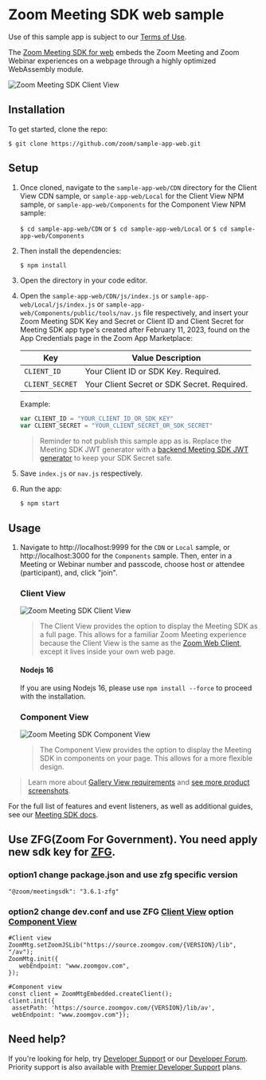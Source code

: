 # Zoom Meeting SDK web sample

Use of this sample app is subject to our [Terms of Use](https://explore.zoom.us/en/legal/zoom-api-license-and-tou/).

The [Zoom Meeting SDK for web](https://developers.zoom.us/docs/meeting-sdk/web/) embeds the Zoom Meeting and Zoom Webinar experiences on a webpage through a highly optimized WebAssembly module.

![Zoom Meeting SDK Client View](https://zoom.github.io/meetingsdk-web-sample/images/6.0/ClientView/meetingsdk-web-client-view.gif)

## Installation

To get started, clone the repo:

`$ git clone https://github.com/zoom/sample-app-web.git`

## Setup

1. Once cloned, navigate to the `sample-app-web/CDN` directory for the Client View CDN sample, or `sample-app-web/Local` for the Client View NPM sample, or `sample-app-web/Components` for the Component View NPM sample:

   `$ cd sample-app-web/CDN` or `$ cd sample-app-web/Local` or `$ cd sample-app-web/Components`

1. Then install the dependencies:

   `$ npm install`

1. Open the directory in your code editor.

1. Open the `sample-app-web/CDN/js/index.js` or `sample-app-web/Local/js/index.js` or `sample-app-web/Components/public/tools/nav.js` file respectively, and insert your Zoom Meeting SDK Key and Secret or Client ID and Client Secret for Meeting SDK app type's created after February 11, 2023, found on the App Credentials page in the Zoom App Marketplace:

   | Key                   | Value Description |
   | -----------------------|-------------|
   | `CLIENT_ID`     | Your Client ID or SDK Key. Required. |
   | `CLIENT_SECRET`  | Your Client Secret or SDK Secret. Required. |

   Example:

   ```js
   var CLIENT_ID = "YOUR_CLIENT_ID_OR_SDK_KEY"
   var CLIENT_SECRET = "YOUR_CLIENT_SECRET_OR_SDK_SECRET"
   ```

   > Reminder to not publish this sample app as is. Replace the Meeting SDK JWT generator with a [backend Meeting SDK JWT generator](https://developers.zoom.us/docs/meeting-sdk/auth/#generate-a-meeting-sdk-jwt) to keep your SDK Secret safe.

1. Save `index.js` or `nav.js` respectively.

1. Run the app:

   `$ npm start`

## Usage

1. Navigate to http://localhost:9999 for the `CDN` or
`Local` sample, or http://localhost:3000 for the `Components` sample. Then, enter in a Meeting or Webinar number and passcode, choose host or attendee (participant), and, click "join".

   ### Client View

   ![Zoom Meeting SDK Client View](https://zoom.github.io/meetingsdk-web-sample/images/6.0/ClientView/meetingsdk-web-client-view.gif)

   > The Client View provides the option to display the Meeting SDK as a full page. This allows for a familiar Zoom Meeting experience because the Client View is the same as the [Zoom Web Client](https://support.zoom.us/hc/en-us/articles/214629443-Zoom-Web-Client), except it lives inside your own web page.
   #### Nodejs 16
   If you are using Nodejs 16, please use `npm install --force` to proceed with the installation.

   ### Component View

   ![Zoom Meeting SDK Component View](https://zoom.github.io/meetingsdk-web-sample/images/6.0/ComponentView/meetingsdk-web-component-view.gif)

   > The Component View provides the option to display the Meeting SDK in components on your page. This allows for a more flexible design.

> Learn more about [Gallery View requirements](https://developers.zoom.us/docs/meeting-sdk/web/gallery-view/) and [see more product screenshots](https://developers.zoom.us/docs/meeting-sdk/web/gallery-view/#how-views-look-with-and-without-sharedarraybuffer).

For the full list of features and event listeners, as well as additional guides, see our [Meeting SDK docs](https://developers.zoom.us/docs/meeting-sdk/web/).

## Use ZFG(Zoom For Government). You need apply new sdk key for [ZFG](https://marketplace.zoomgov.com/).
### option1 change package.json and use zfg specific version
```
"@zoom/meetingsdk": "3.6.1-zfg"
```

### option2 change dev.conf and use ZFG [Client View](https://marketplacefront.zoom.us/sdk/meeting/web/functions/ZoomMtg.init.html) option [Component View](https://marketplacefront.zoom.us/sdk/meeting/web/components/interfaces/InitOptions.html#webEndpoint) 
```
#Client view
ZoomMtg.setZoomJSLib("https://source.zoomgov.com/{VERSION}/lib", "/av");
ZoomMtg.init({
   webEndpoint: "www.zoomgov.com",
});

#Component view
const client = ZoomMtgEmbedded.createClient();
client.init({
 assetPath: 'https://source.zoomgov.com/{VERSION}/lib/av',
 webEndpoint: "www.zoomgov.com"});

```

## Need help?

If you're looking for help, try [Developer Support](https://devsupport.zoom.us) or our [Developer Forum](https://devforum.zoom.us). Priority support is also available with [Premier Developer Support](https://zoom.us/docs/en-us/developer-support-plans.html) plans.
